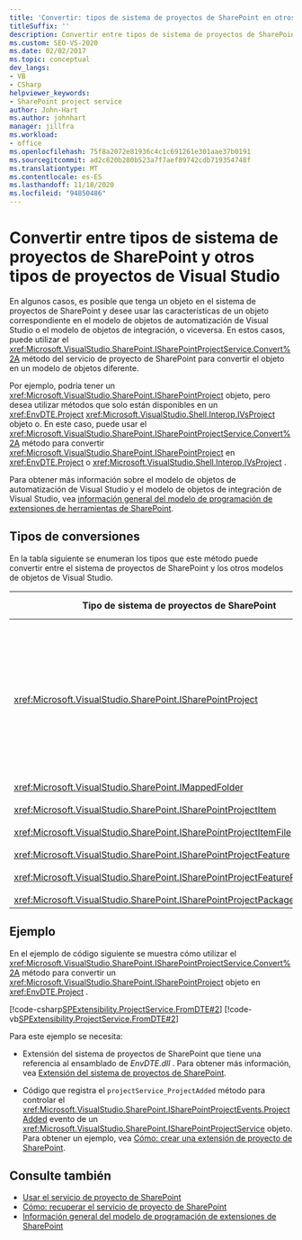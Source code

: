 ```yaml
---
title: 'Convertir: tipos de sistema de proyectos de SharePoint en otros tipos'
titleSuffix: ''
description: Convertir entre tipos de sistema de proyectos de SharePoint y otros tipos de proyectos de Visual Studio. Vea una lista que detalla los tipos que se pueden convertir.
ms.custom: SEO-VS-2020
ms.date: 02/02/2017
ms.topic: conceptual
dev_langs:
- VB
- CSharp
helpviewer_keywords:
- SharePoint project service
author: John-Hart
ms.author: johnhart
manager: jillfra
ms.workload:
- office
ms.openlocfilehash: 75f8a2072e81936c4c1c691261e301aae37b0191
ms.sourcegitcommit: ad2c820b280b523a7f7aef89742cdb719354748f
ms.translationtype: MT
ms.contentlocale: es-ES
ms.lasthandoff: 11/18/2020
ms.locfileid: "94850486"
---
```

# <a name="convert-between-sharepoint-project-system-types-and-other-visual-studio-project-types"></a>Convertir entre tipos de sistema de proyectos de SharePoint y otros tipos de proyectos de Visual Studio
  En algunos casos, es posible que tenga un objeto en el sistema de proyectos de SharePoint y desee usar las características de un objeto correspondiente en el modelo de objetos de automatización de Visual Studio o el modelo de objetos de integración, o viceversa. En estos casos, puede utilizar el <xref:Microsoft.VisualStudio.SharePoint.ISharePointProjectService.Convert%2A> método del servicio de proyecto de SharePoint para convertir el objeto en un modelo de objetos diferente.

 Por ejemplo, podría tener un <xref:Microsoft.VisualStudio.SharePoint.ISharePointProject> objeto, pero desea utilizar métodos que solo están disponibles en un <xref:EnvDTE.Project> <xref:Microsoft.VisualStudio.Shell.Interop.IVsProject> objeto o. En este caso, puede usar el <xref:Microsoft.VisualStudio.SharePoint.ISharePointProjectService.Convert%2A> método para convertir <xref:Microsoft.VisualStudio.SharePoint.ISharePointProject> en <xref:EnvDTE.Project> o <xref:Microsoft.VisualStudio.Shell.Interop.IVsProject> .

 Para obtener más información sobre el modelo de objetos de automatización de Visual Studio y el modelo de objetos de integración de Visual Studio, vea [información general del modelo de programación de extensiones de herramientas de SharePoint](../sharepoint/overview-of-the-programming-model-of-sharepoint-tools-extensions.md).

## <a name="types-of-conversions"></a>Tipos de conversiones
 En la tabla siguiente se enumeran los tipos que este método puede convertir entre el sistema de proyectos de SharePoint y los otros modelos de objetos de Visual Studio.

|Tipo de sistema de proyectos de SharePoint|Tipos correspondientes en los modelos de objetos de integración y automatización|
|------------------------------------|-------------------------------------------------------------------------|
|<xref:Microsoft.VisualStudio.SharePoint.ISharePointProject>|<xref:EnvDTE.Project><br /><br /> o<br /><br /> Cualquier interfaz del modelo de objetos de integración de Visual Studio implementada por el objeto COM subyacente para el proyecto. Estas interfaces incluyen <xref:Microsoft.VisualStudio.Shell.Interop.IVsHierarchy> , <xref:Microsoft.VisualStudio.Shell.Interop.IVsProject> (o una interfaz derivada), y <xref:Microsoft.VisualStudio.Shell.Interop.IVsBuildPropertyStorage> . Para obtener una lista de las interfaces principales que implementan los proyectos, vea [Project Model Core Components](../extensibility/internals/project-model-core-components.md).|
|<xref:Microsoft.VisualStudio.SharePoint.IMappedFolder><br /><br /> <xref:Microsoft.VisualStudio.SharePoint.ISharePointProjectItem><br /><br /> <xref:Microsoft.VisualStudio.SharePoint.ISharePointProjectItemFile><br /><br /> <xref:Microsoft.VisualStudio.SharePoint.ISharePointProjectFeature><br /><br /> <xref:Microsoft.VisualStudio.SharePoint.ISharePointProjectFeatureResourceFile><br /><br /> <xref:Microsoft.VisualStudio.SharePoint.ISharePointProjectPackage>|<xref:EnvDTE.ProjectItem><br /><br /> o<br /><br /> Un <xref:System.UInt32> valor (también denominado VSITEMID) que identifica el miembro del proyecto en el <xref:Microsoft.VisualStudio.Shell.Interop.IVsHierarchy> que lo contiene. Este valor se puede pasar al parámetro *Itemid* de algunos <xref:Microsoft.VisualStudio.Shell.Interop.IVsHierarchy> métodos.|

## <a name="example"></a>Ejemplo
 En el ejemplo de código siguiente se muestra cómo utilizar el <xref:Microsoft.VisualStudio.SharePoint.ISharePointProjectService.Convert%2A> método para convertir un <xref:Microsoft.VisualStudio.SharePoint.ISharePointProject> objeto en <xref:EnvDTE.Project> .

 [!code-csharp[SPExtensibility.ProjectService.FromDTE#2](../sharepoint/codesnippet/CSharp/spprojectserviceaddin/connect.cs#2)]
 [!code-vb[SPExtensibility.ProjectService.FromDTE#2](../sharepoint/codesnippet/VisualBasic/spprojectserviceaddin/connect.vb#2)]

 Para este ejemplo se necesita:

- Extensión del sistema de proyectos de SharePoint que tiene una referencia al ensamblado de *EnvDTE.dll* . Para obtener más información, vea [Extensión del sistema de proyectos de SharePoint](../sharepoint/extending-the-sharepoint-project-system.md).

- Código que registra el `projectService_ProjectAdded` método para controlar el <xref:Microsoft.VisualStudio.SharePoint.ISharePointProjectEvents.ProjectAdded> evento de un <xref:Microsoft.VisualStudio.SharePoint.ISharePointProjectService> objeto. Para obtener un ejemplo, vea [Cómo: crear una extensión de proyecto de SharePoint](../sharepoint/how-to-create-a-sharepoint-project-extension.md).

## <a name="see-also"></a>Consulte también

- [Usar el servicio de proyecto de SharePoint](../sharepoint/using-the-sharepoint-project-service.md)
- [Cómo: recuperar el servicio de proyecto de SharePoint](../sharepoint/how-to-retrieve-the-sharepoint-project-service.md)
- [Información general del modelo de programación de extensiones de SharePoint](../sharepoint/overview-of-the-programming-model-of-sharepoint-tools-extensions.md)
